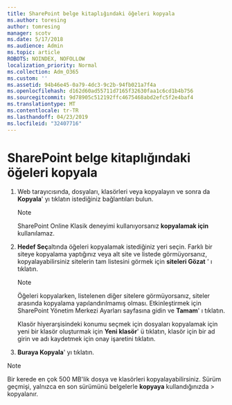 ```yaml
---
title: SharePoint belge kitaplığındaki öğeleri kopyala
ms.author: toresing
author: tomresing
manager: scotv
ms.date: 5/17/2018
ms.audience: Admin
ms.topic: article
ROBOTS: NOINDEX, NOFOLLOW
localization_priority: Normal
ms.collection: Adm_O365
ms.custom: ''
ms.assetid: 94b46e45-0a79-4dc3-9c2b-94fb021a7f4a
ms.openlocfilehash: d162d60ad55711d7165f32630faa1c6cd1b4b756
ms.sourcegitcommit: 9d78905c512192ffc4675468abd2efc5f2e4baf4
ms.translationtype: MT
ms.contentlocale: tr-TR
ms.lasthandoff: 04/23/2019
ms.locfileid: "32407716"
---
```

# <a name="copy-items-in-a-sharepoint-document-library"></a>SharePoint belge kitaplığındaki öğeleri kopyala

1. Web tarayıcısında, dosyaları, klasörleri veya kopyalayın ve sonra da **Kopyala**' yı tıklatın istediğiniz bağlantıları bulun.
    
    > [!NOTE]
    > SharePoint Online Klasik deneyimi kullanıyorsanız **kopyalamak için** kullanılamaz. 
  
2. **Hedef Seç**altında öğeleri kopyalamak istediğiniz yeri seçin. Farklı bir siteye kopyalama yaptığınız veya alt site ve listede görmüyorsanız, kopyalayabilirsiniz sitelerin tam listesini görmek için **siteleri Gözat** ' ı tıklatın. 
    
    > [!NOTE]
    > Öğeleri kopyalarken, listelenen diğer sitelere görmüyorsanız, siteler arasında kopyalama yapılandırılmamış olması. Etkinleştirmek için SharePoint Yönetim Merkezi Ayarları sayfasına gidin ve **Tamam**' ı tıklatın. 
  
    Klasör hiyerarşisindeki konumu seçmek için dosyaları kopyalamak için yeni bir klasör oluşturmak için **Yeni klasör**' ü tıklatın, klasör için bir ad girin ve adı kaydetmek için onay işaretini tıklatın.
    
3. **Buraya Kopyala**' yı tıklatın.
    
> [!NOTE]
>  Bir kerede en çok 500 MB'lik dosya ve klasörleri kopyalayabilirsiniz. Sürüm geçmişi, yalnızca en son sürümünü belgelerle **kopyaya** kullandığınızda > kopyalanır. 
  

